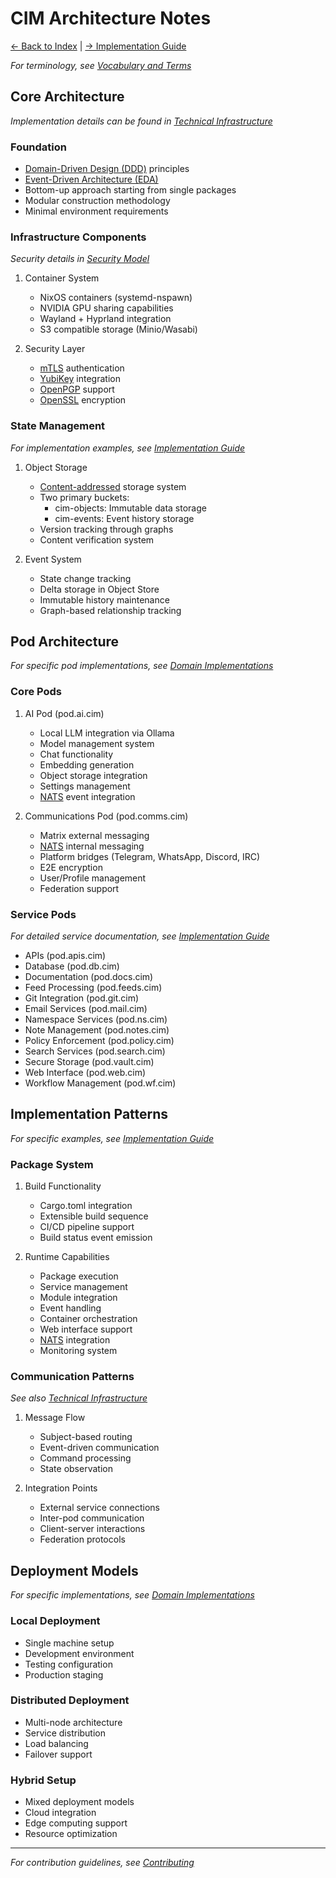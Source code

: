 # CIM Architecture Notes

[← Back to Index](index.md) | [→ Implementation Guide](implementation.md)

*For terminology, see [Vocabulary and Terms](vocabulary.md)*

## Core Architecture
*Implementation details can be found in [Technical Infrastructure](technical.md)*

### Foundation
- [Domain-Driven Design (DDD)](vocabulary.md#technical-terms) principles
- [Event-Driven Architecture (EDA)](vocabulary.md#technical-terms)
- Bottom-up approach starting from single packages
- Modular construction methodology
- Minimal environment requirements

### Infrastructure Components
*Security details in [Security Model](security.md)*

1. Container System
   - NixOS containers (systemd-nspawn)
   - NVIDIA GPU sharing capabilities
   - Wayland + Hyprland integration
   - S3 compatible storage (Minio/Wasabi)

2. Security Layer
   - [mTLS](vocabulary.md#security) authentication
   - [YubiKey](vocabulary.md#security) integration
   - [OpenPGP](vocabulary.md#security) support
   - [OpenSSL](vocabulary.md#security) encryption

### State Management
*For implementation examples, see [Implementation Guide](implementation.md)*

1. Object Storage
   - [Content-addressed](vocabulary.md#technical-terms) storage system
   - Two primary buckets:
     - cim-objects: Immutable data storage
     - cim-events: Event history storage
   - Version tracking through graphs
   - Content verification system

2. Event System
   - State change tracking
   - Delta storage in Object Store
   - Immutable history maintenance
   - Graph-based relationship tracking

## Pod Architecture
*For specific pod implementations, see [Domain Implementations](domain_implementations.md)*

### Core Pods
1. AI Pod (pod.ai.cim)
   - Local LLM integration via Ollama
   - Model management system
   - Chat functionality
   - Embedding generation
   - Object storage integration
   - Settings management
   - [NATS](vocabulary.md#technical-terms) event integration

2. Communications Pod (pod.comms.cim)
   - Matrix external messaging
   - [NATS](vocabulary.md#technical-terms) internal messaging
   - Platform bridges (Telegram, WhatsApp, Discord, IRC)
   - E2E encryption
   - User/Profile management
   - Federation support

### Service Pods
*For detailed service documentation, see [Implementation Guide](implementation.md)*
- APIs (pod.apis.cim)
- Database (pod.db.cim)
- Documentation (pod.docs.cim)
- Feed Processing (pod.feeds.cim)
- Git Integration (pod.git.cim)
- Email Services (pod.mail.cim)
- Namespace Services (pod.ns.cim)
- Note Management (pod.notes.cim)
- Policy Enforcement (pod.policy.cim)
- Search Services (pod.search.cim)
- Secure Storage (pod.vault.cim)
- Web Interface (pod.web.cim)
- Workflow Management (pod.wf.cim)

## Implementation Patterns
*For specific examples, see [Implementation Guide](implementation.md)*

### Package System
1. Build Functionality
   - Cargo.toml integration
   - Extensible build sequence
   - CI/CD pipeline support
   - Build status event emission

2. Runtime Capabilities
   - Package execution
   - Service management
   - Module integration
   - Event handling
   - Container orchestration
   - Web interface support
   - [NATS](vocabulary.md#technical-terms) integration
   - Monitoring system

### Communication Patterns
*See also [Technical Infrastructure](technical.md)*

1. Message Flow
   - Subject-based routing
   - Event-driven communication
   - Command processing
   - State observation

2. Integration Points
   - External service connections
   - Inter-pod communication
   - Client-server interactions
   - Federation protocols

## Deployment Models
*For specific implementations, see [Domain Implementations](domain_implementations.md)*

### Local Deployment
- Single machine setup
- Development environment
- Testing configuration
- Production staging

### Distributed Deployment
- Multi-node architecture
- Service distribution
- Load balancing
- Failover support

### Hybrid Setup
- Mixed deployment models
- Cloud integration
- Edge computing support
- Resource optimization

---
*For contribution guidelines, see [Contributing](index.md#contributing)* 